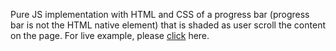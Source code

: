 Pure JS implementation with HTML and CSS of a progress bar (progress bar is not the HTML native element) that is shaded as user scroll the content on the page. For live example, please [click](https://anujp41.github.io/scrollProgressBar/) here.
